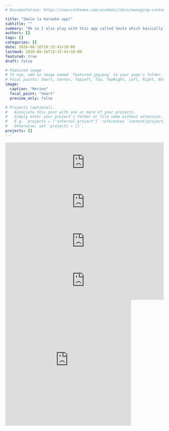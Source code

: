```yaml
---
# Documentation: https://sourcethemes.com/academic/docs/managing-content/

title: "Smule (a karaoke app)"
subtitle: ""
summary: "Ok so I also play with this app called Smule which basically a karaoke app. In this app, I often sing japanese song such as L`arc~en~Ciel and One Ok Rock, and I really love dueting with people! If you also play smule, let's follow each other!"
authors: []
tags: []
categories: []
date: 2020-08-16T19:33:41+10:00
lastmod: 2020-08-16T19:33:41+10:00
featured: true
draft: false

# Featured image
# To use, add an image named `featured.jpg/png` to your page's folder.
# Focal points: Smart, Center, TopLeft, Top, TopRight, Left, Right, BottomLeft, Bottom, BottomRight.
image:
  caption: "Merino"
  focal_point: "Smart"
  preview_only: false

# Projects (optional).
#   Associate this post with one or more of your projects.
#   Simply enter your project's folder or file name without extension.
#   E.g. `projects = ["internal-project"]` references `content/project/deep-learning/index.md`.
#   Otherwise, set `projects = []`.
projects: []
---
```


<iframe frameborder="0" width="100%" height="125" src="https://www.smule.com/recording/larc-en-ciel-living-in-your-eyes-hitomi-no-junin-hitomi-no-juunin/988877746_3603412099/frame"></iframe>
<iframe frameborder="0" width="100%" height="125" src="https://www.smule.com/recording/larc-en-ciel-snow-drop/988877746_3605195283/frame"></iframe>
<iframe frameborder="0" width="100%" height="125" src="https://www.smule.com/recording/larc-en-ciel-my-heart-draws-a-dream/988877746_3526002707/frame"></iframe>
<iframe frameborder="0" width="100%" height="125" src="https://www.smule.com/recording/one-ok-rock-wherever-you-are/753800349_3192819894/frame"></iframe>
<iframe frameborder="0" width="400" height="400" src="https://www.smule.com/recording/unravel-tv-size-guitar/988877746_3539862736/frame/box"></iframe>
